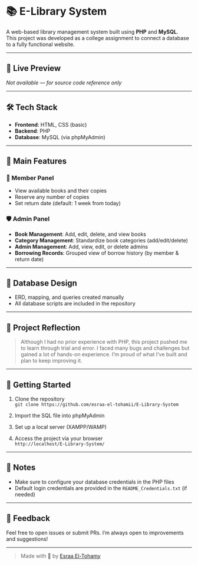 # 📚 E-Library System

A web-based library management system built using **PHP** and **MySQL**.  
This project was developed as a college assignment to connect a database to a fully functional website.

---

## 🔗 Live Preview  
*Not available — for source code reference only*

---

## 🛠️ Tech Stack

- **Frontend**: HTML, CSS (basic)
- **Backend**: PHP
- **Database**: MySQL (via phpMyAdmin)

---

## 📁 Main Features

### 👥 Member Panel
- View available books and their copies
- Reserve any number of copies
- Set return date (default: 1 week from today)

### 🛡️ Admin Panel
- **Book Management**: Add, edit, delete, and view books
- **Category Management**: Standardize book categories (add/edit/delete)
- **Admin Management**: Add, view, edit, or delete admins
- **Borrowing Records**: Grouped view of borrow history (by member & return date)

---

## 🧠 Database Design

- ERD, mapping, and queries created manually  
- All database scripts are included in the repository

---

## 📝 Project Reflection

> Although I had no prior experience with PHP, this project pushed me to learn through trial and error. I faced many bugs and challenges but gained a lot of hands-on experience. I’m proud of what I’ve built and plan to keep improving it.

---

## 🚀 Getting Started

1. Clone the repository  
   `git clone https://github.com/esraa-el-tohamii/E-Library-System`

2. Import the SQL file into phpMyAdmin

3. Set up a local server (XAMPP/WAMP)

4. Access the project via your browser  
   `http://localhost/E-Library-System/`

---

## 📌 Notes

- Make sure to configure your database credentials in the PHP files
- Default login credentials are provided in the `README_Credentials.txt` (if needed)

---

## 🤝 Feedback

Feel free to open issues or submit PRs. I’m always open to improvements and suggestions!

---

> Made with 💙 by [Esraa El-Tohamy](https:www.linkedin.com/in/esraaeltohamyy)
